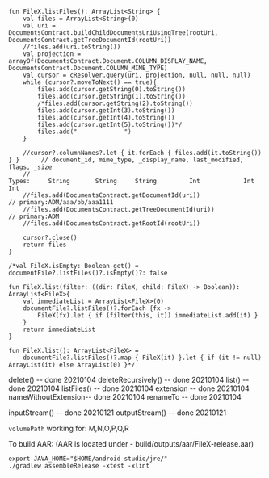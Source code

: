 ```
fun FileX.listFiles(): ArrayList<String> {
    val files = ArrayList<String>(0)
    val uri = DocumentsContract.buildChildDocumentsUriUsingTree(rootUri, DocumentsContract.getTreeDocumentId(rootUri))
    //files.add(uri.toString())
    val projection = arrayOf(DocumentsContract.Document.COLUMN_DISPLAY_NAME, DocumentsContract.Document.COLUMN_MIME_TYPE)
    val cursor = cResolver.query(uri, projection, null, null, null)
    while (cursor?.moveToNext() == true){
        files.add(cursor.getString(0).toString())
        files.add(cursor.getString(1).toString())
        /*files.add(cursor.getString(2).toString())
        files.add(cursor.getInt(3).toString())
        files.add(cursor.getInt(4).toString())
        files.add(cursor.getInt(5).toString())*/
        files.add("             ")
    }

    //cursor?.columnNames?.let { it.forEach { files.add(it.toString()) } }      // document_id, mime_type, _display_name, last_modified, flags, _size
    //                                                                  Types:     String       String     String         Int            Int    Int
    //files.add(DocumentsContract.getDocumentId(uri))                           // primary:ADM/aaa/bb/aaa1111
    //files.add(DocumentsContract.getTreeDocumentId(uri))                       // primary:ADM
    //files.add(DocumentsContract.getRootId(rootUri))

    cursor?.close()
    return files
}
```
```
/*val FileX.isEmpty: Boolean get() = documentFile?.listFiles()?.isEmpty()?: false

fun FileX.list(filter: ((dir: FileX, child: FileX) -> Boolean)): ArrayList<FileX>{
    val immediateList = ArrayList<FileX>(0)
    documentFile?.listFiles()?.forEach {fx ->
        FileX(fx).let { if (filter(this, it)) immediateList.add(it) }
    }
    return immediateList
}

fun FileX.list(): ArrayList<FileX> =
    documentFile?.listFiles()?.map { FileX(it) }.let { if (it != null) ArrayList(it) else ArrayList(0) }*/
```

delete()            -- done 20210104
deleteRecursively() -- done 20210104
list()              -- done 20210104
listFiles()         -- done 20210104
extension           -- done 20210104
nameWithoutExtension-- done 20210104
renameTo            -- done 20210104

inputStream()       -- done 20210121
outputStream()      -- done 20210121

`volumePath` working for:
M,N,O,P,Q,R

To build AAR: (AAR is located under - build/outputs/aar/FileX-release.aar)
```
export JAVA_HOME="$HOME/android-studio/jre/"
./gradlew assembleRelease -xtest -xlint
```

